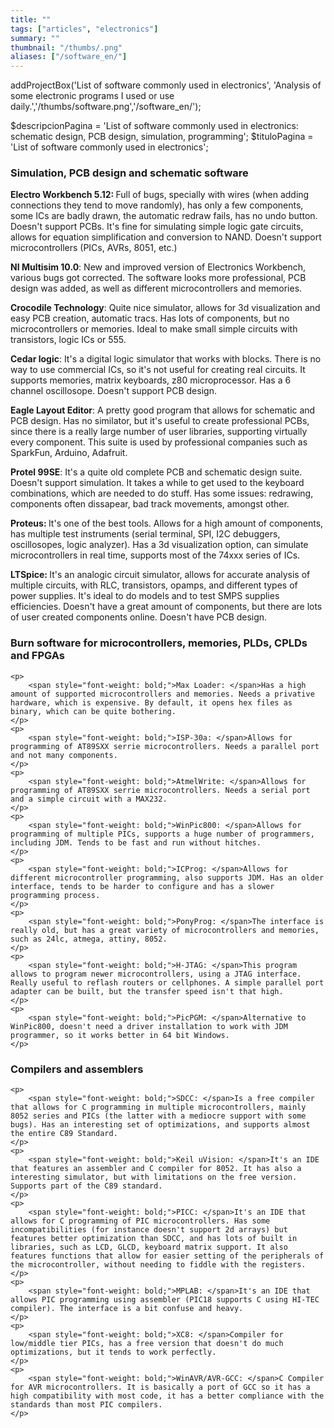 ```yaml
---
title: ""
tags: ["articles", "electronics"]
summary: ""
thumbnail: "/thumbs/.png"
aliases: ["/software_en/"]
---
```


addProjectBox('List of software commonly used in electronics', 'Analysis of some electronic programs I used or use daily.','/thumbs/software.png','/software_en/');

$descripcionPagina = 'List of software commonly used in electronics: schematic design, PCB design, simulation, programming';
	$tituloPagina = 'List of software commonly used in electronics';
<h3>Simulation, PCB design and schematic software</h3>
	<p>
		<span style="font-weight: bold;">Electro Workbench 5.12: </span>Full of bugs, specially with wires (when adding connections they tend to move randomly), has only a few components, some ICs are badly drawn, the automatic redraw fails, has no undo button. Doesn't support PCBs. It's fine for simulating simple logic gate circuits, allows for equation simplification and conversion to NAND. Doesn't support microcontrollers (PICs, AVRs, 8051, etc.)
	</p>
	<p>
		<span style="font-weight: bold;">NI Multisim 10.0</span>: New and improved version of Electronics Workbench, various bugs got corrected. The software looks more professional, PCB design was added, as well as different microcontrollers and memories.
	</p>		
	<p>
		<span style="font-weight: bold;">Crocodile Technology</span>: Quite nice simulator, allows for 3d visualization and easy PCB creation, automatic tracs. Has lots of components, but no microcontrollers or memories. Ideal to make small simple circuits with transistors, logic ICs or 555.
	</p>
	<p>
		<span style="font-weight: bold;">Cedar logic</span>: It's a digital logic simulator that works with blocks. There is no way to use commercial ICs, so it's not useful for creating real circuits. It supports memories, matrix keyboards, z80 microprocessor. Has a 6 channel oscillosope. Doesn't support PCB design.
	</p>
	<p>
		<span style="font-weight: bold;">Eagle Layout Editor</span>: A pretty good program that allows for schematic and PCB design. Has no similator, but it's useful to create professional PCBs, since there is a really large number of user libraries, supporting virtually every component. This suite is used by professional companies such as SparkFun, Arduino, Adafruit.
	</p>
	<p>
		<span style="font-weight: bold;">Protel 99SE</span>: It's a quite old complete PCB and schematic design suite. Doesn't support simulation. It takes a while to get used to the keyboard combinations, which are needed to do stuff. Has some issues: redrawing, components often dissapear, bad track movements, amongst other.
	</p>
	<p>
		<span style="font-weight: bold;">Proteus: </span>It's one of the best tools. Allows for a high amount of components, has multiple test instruments (serial terminal, SPI, I2C debuggers, oscillosopes, logic analyzer). Has a 3d visualization option, can simulate microcontrollers in real time, supports most of the 74xxx series of ICs. 
	</p>
	<p>
		<span style="font-weight: bold;">LTSpice: </span>It's an analogic circuit simulator, allows for accurate analysis of multiple circuits, with RLC, transistors, opamps, and different types of power supplies. It's ideal to do models and to test SMPS supplies efficiencies. Doesn't have a great amount of components, but there are lots of user created components online. Doesn't have PCB design.
	</p>

<h3>Burn software for microcontrollers, memories, PLDs, CPLDs and FPGAs</h3>

	<p>
		<span style="font-weight: bold;">Max Loader: </span>Has a high amount of supported microcontrollers and memories. Needs a privative hardware, which is expensive. By default, it opens hex files as binary, which can be quite bothering.
	</p>
	<p>
		<span style="font-weight: bold;">ISP-30a: </span>Allows for programming of AT89SXX serrie microcontrollers. Needs a parallel port and not many components.
	</p>
	<p>
		<span style="font-weight: bold;">AtmelWrite: </span>Allows for programming of AT89SXX serrie microcontrollers. Needs a serial port and a simple circuit with a MAX232.
	</p>	
	<p>
		<span style="font-weight: bold;">WinPic800: </span>Allows for programming of multiple PICs, supports a huge number of programmers, including JDM. Tends to be fast and run without hitches.
	</p>
	<p>
		<span style="font-weight: bold;">ICProg: </span>Allows for different microcontroller programming, also supports JDM. Has an older interface, tends to be harder to configure and has a slower programming process.
	</p>
	<p>
		<span style="font-weight: bold;">PonyProg: </span>The interface is really old, but has a great variety of microcontrollers and memories, such as 24lc, atmega, attiny, 8052.
	</p>
	<p>
		<span style="font-weight: bold;">H-JTAG: </span>This program allows to program newer microcontrollers, using a JTAG interface. Really useful to reflash routers or cellphones. A simple parallel port adapter can be built, but the transfer speed isn't that high.
	</p>
	<p>
		<span style="font-weight: bold;">PicPGM: </span>Alternative to WinPic800, doesn't need a driver installation to work with JDM programmer, so it works better in 64 bit Windows.
	</p>

<h3>Compilers and assemblers</h3>

	<p>
		<span style="font-weight: bold;">SDCC: </span>Is a free compiler that allows for C programming in multiple microcontrollers, mainly 8052 series and PICs (the latter with a mediocre support with some bugs). Has an interesting set of optimizations, and supports almost the entire C89 Standard.
	</p>
	<p>
		<span style="font-weight: bold;">Keil uVision: </span>It's an IDE that features an assembler and C compiler for 8052. It has also a interesting simulator, but with limitations on the free version. Supports part of the C89 standard.
	</p>
	<p>
		<span style="font-weight: bold;">PICC: </span>It's an IDE that allows for C programming of PIC microcontrollers. Has some incompatibilities (for instance doesn't support 2d arrays) but features better optimization than SDCC, and has lots of built in libraries, such as LCD, GLCD, keyboard matrix support. It also features functions that allow for easier setting of the peripherals of the microcontroller, without needing to fiddle with the registers.
	</p>
	<p>
		<span style="font-weight: bold;">MPLAB: </span>It's an IDE that allows PIC programming using assembler (PIC18 supports C using HI-TEC compiler). The interface is a bit confuse and heavy.
	</p>
	<p>
		<span style="font-weight: bold;">XC8: </span>Compiler for low/middle tier PICs, has a free version that doesn't do much optimizations, but it tends to work perfectly.
	</p>
	<p>
		<span style="font-weight: bold;">WinAVR/AVR-GCC: </span>C Compiler for AVR microcontrollers. It is basically a port of GCC so it has a high compatibility with most code, it has a better compliance with the standards than most PIC compilers.
	</p>
